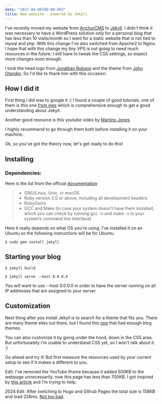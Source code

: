 ```yaml
---
date: "2017-04-06T00:00:00Z"
title: New website - powered by Jekyll
---
```


I've recently moved my website from [AnchorCMS](http://anchorcms.com) to [Jekyll](http://jekyllrb.com). I didn't think it was necessary to have a WordPress solution only for a personal blog that has less than 10 visits/month so I went for a static website that is not tied to mysql and php. With this change I've also switched from Apache2 to Nginx. I hope that with this change my tiny VPS is not going to need much resources in the future.
I still have to tweak the CSS settings, so expect more changes soon enough.

I took the head logo from [Jonathan Robson](http://jnrbsn.com/) and the theme from [John Otander](http://johnotander.com/). So I'd like to thank him with this occasion.  

## How I did it

First thing I did was to google it :) I found a couple of good tutorials, one of them is this one [from ines](https://ines.io/blog/the-ultimate-guide-static-websites-jekyll) which is comprehensive enough to get a good understanding about Jekyll. 

Another good resource is this youtube video by [Martino Jones](https://www.youtube.com/watch?v=HOg8jWZ3lt0).

I highly recommend to go through them both before installing it on your machine.


Ok, so you've got the theory now, let's get ready to do this!

## Installing

### Dependencies:

Here is the list from the official [documentation](https://jekyllrb.com/docs/installation/#requirements)

> * GNU/Linux, Unix, or macOS
> * Ruby version 2.0 or above, including all development headers
> * RubyGems
> * GCC and Make (in case your system doesn’t have them installed, which you can check by running gcc -v and make -v in your system’s command line interface)

Here it really depends on what OS you're using. I've installed it on an Ubuntu so the following instructions will be for Ubuntu. 

```
$ sudo gem install jekyll
```

## Starting your blog

```
$ jekyll build
```

```
$ jekyll serve --host 0.0.0.0
```
You will want to use --host 0.0.0.0 in order to have the server running on all IP addresses that are assigned to your server.


## Customization 
Next thing after you install Jekyll is to search for a theme that fits you. There are many theme sites out there, but I found this [one](http://drjekyllthemes.github.io/) that had enough blog themes. 

You can also customize it by going under the hood, down in the CSS area. But unfortunately I'm unable to understand CSS yet, so I won't talk about it :)

Go ahead and try it! But first measure the resources used by your current setup to see if it makes a different to you.

Edit: I've removed the YouTube iframe because it added 500KB to the webpage unnecessarily, now this page has less than 700KB. I got inspired by [this article](http://idlewords.com/talks/website_obesity.htm) and I'm trying to help.

2024 Edit: After switching to Hugo and Github Pages the total size is 158KB and load 228ms. [Not too bad](https://www.youtube.com/watch?v=UKpMhn07cxA).
